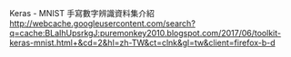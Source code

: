 Keras - MNIST 手寫數字辨識資料集介紹 
http://webcache.googleusercontent.com/search?q=cache:BLaIhUpsrkgJ:puremonkey2010.blogspot.com/2017/06/toolkit-keras-mnist.html+&cd=2&hl=zh-TW&ct=clnk&gl=tw&client=firefox-b-d
